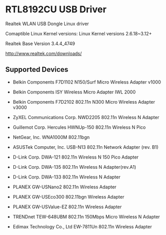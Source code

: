 RTL8192CU USB Driver
====================

Realtek WLAN USB Dongle Linux driver

Comaptible Linux Kernel versions: Linux Kernel versions 2.6.18~3.12+

Realtek Base Version 3.4.4_4749

http://www.realtek.com/downloads/

Supported Devices
-----------------

 * Belkin Components F7D1102 N150/Surf Micro Wireless Adapter v1000 

 * Belkin Components ISY Wireless Micro Adapter IWL 2000

 * Belkin Components F7D2102 802.11n N300 Micro Wireless Adapter v3000

 * ZyXEL Communications Corp. NWD2205 802.11n Wireless N Adapter

 * Guillemot Corp. Hercules HWNUp-150 802.11n Wireless N Pico

 * NetGear, Inc. WNA1000M 802.11bgn

 * ASUSTek Computer, Inc. USB-N13 802.11n Network Adapter (rev. B1)

 * D-Link Corp. DWA-121 802.11n Wireless N 150 Pico Adapter

 * D-Link Corp. DWA-135 802.11n Wireless N Adapter(rev.A1) 

 * D-Link Corp. DWA-133 802.11n Wireless N Adapter

 * PLANEX GW-USNano2 802.11n Wireless Adapter

 * PLANEX GW-USEco300 802.11bgn Wireless Adapter

 * PLANEX GW-USValue-EZ 802.11n Wireless Adapter

 * TRENDnet TEW-648UBM 802.11n 150Mbps Micro Wireless N Adapter

 * Edimax Technology Co., Ltd EW-7811Un 802.11n Wireless Adapter
